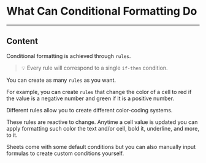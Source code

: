﻿---
author: Stefan-Stojanovic

type: normal

category: how-to

---

# What Can Conditional Formatting Do

---
## Content

Conditional formatting is achieved through `rules`. 

> 💡 Every rule will correspond to a single `if-then` condition.

You can create as many `rules` as you want.

For example, you can create `rules` that change the color of a cell to red if the value is a negative number and green if it is a positive number.

Different rules allow you to create different color-coding systems.

These rules are reactive to change. Anytime a cell value is updated you can apply formatting such color the text and/or cell, bold it, underline, and more, to it. 

Sheets come with some default conditions but you can also manually input formulas to create custom conditions yourself.